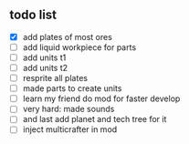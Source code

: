 
## todo list
- [x] add plates of most ores
- [ ] add liquid workpiece for parts
- [ ] add units t1
- [ ] add units t2
- [ ] resprite all plates
- [ ] made parts to create units
- [ ] learn my friend do mod for faster develop
- [ ] very hard: made sounds
- [ ] and last add planet and tech tree for it
- [ ] inject multicrafter in mod
